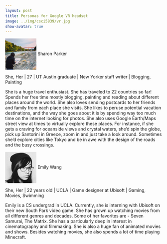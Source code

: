 ```yaml
---
layout: post
title: Personas for Google VR headset
image: ../img/csci5839/vr.jpg
show-avatar: true
---
```



<img src="../img/csci5839/sharonpersona.JPG" align="center" height="100" width="100">   
Sharon Parker

She, Her | 27 | UT Austin graduate | New Yorker staff writer | Blogging, Painting

She is a huge travel enthusiast. She has traveled to 22 countries so far!
Spends her free time mostly blogging, painting and reading about different places around the world. She also loves sending postcards to her friends and family from each place she visits. She likes to peruse potential vacation destinations, and the way she goes about it is by spending way too much time on the internet looking for photos. She also uses Google Earth/Maps street view at times to virtually explore these places. For instance, if she gets a craving for oceanside views and crystal waters, she’d spin the globe, pick up Santorini in Greece, zoom in and just take a look around. Sometimes she’d explore cities like Tokyo and be in awe with the design of the roads and the busy crossings.


<img src="../img/csci5839/emily.jpg" align="center" height="100" width="100">   
Emily Wang

She, Her | 22 years old | UCLA | Game designer at Ubisoft | Gaming, Movies, Swimming

Emily is a CS undergrad in UCLA. Currently, she is interning with Ubisoft on their new South Park video game. She has grown up watching movies from all different genres and decades. Some of her favorites are - Seven Samurai,  The Matrix. She has a particularly deep in interest in cinematography and filmmaking. She is also a huge fan of animated movies and shows. Besides watching movies, she also spends a lot of time playing Minecraft. 
